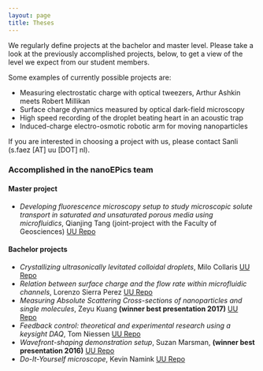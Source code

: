 ```yaml
---
layout: page
title: Theses
---
```

We regularly define projects at the bachelor and master level. Please take a look at the previously accomplished projects, below, to get a view of the level we expect from our student members.

Some examples of currently possible projects are:
* Measuring electrostatic charge with optical tweezers, Arthur Ashkin meets Robert Millikan
* Surface charge dynamics measured by optical dark-field microscopy
* High speed recording of the droplet beating heart in an acoustic trap
* Induced-charge electro-osmotic robotic arm for moving nanoparticles


If you are interested in choosing a project with us, please contact Sanli (s.faez [AT] uu [DOT] nl).

### Accomplished in the nanoEPics team
#### Master project
* _Developing fluorescence microscopy setup to study microscopic solute transport in saturated and unsaturated porous media using microfluidics_, Qianjing Tang (joint-project with the Faculty of Geosciences) [UU Repo](https://dspace.library.uu.nl/handle/1874/368063)

#### Bachelor projects
* _Crystallizing ultrasonically levitated colloidal droplets_, Milo Collaris [UU Repo](https://dspace.library.uu.nl/handle/1874/371086)
* _Relation between surface charge and the flow rate within microfluidic channels_, Lorenzo Sierra Perez [UU Repo](https://dspace.library.uu.nl/handle/1874/366501)
* _Measuring Absolute Scattering Cross-sections of nanoparticles and single molecules_, Zeyu Kuang  __(winner best presentation 2017)__ [UU Repo](https://dspace.library.uu.nl/handle/1874/370909)
* _Feedback control: theoretical and experimental research using a keysight DAQ_, Tom Niessen [UU Repo](https://dspace.library.uu.nl/handle/1874/353034)
* _Wavefront-shaping demonstration setup_, Suzan Marsman, __(winner best presentation 2016)__ [UU Repo](https://dspace.library.uu.nl/handle/1874/338663)
* _Do-It-Yourself microscope_, Kevin Namink [UU Repo](https://dspace.library.uu.nl/handle/1874/350900)
